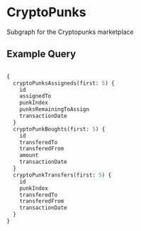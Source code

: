 # CryptoPunks
Subgraph for the Cryptopunks marketplace

## Example Query
```graphql

{
  cryptoPunksAssigneds(first: 5) {
    id
    assignedTo
    punkIndex
    punksRemainingToAssign
    transactionDate
  }
  cryptoPunkBoughts(first: 5) {
    id
    transferedTo
    transferedFrom
    amount
    transactionDate
  }
  cryptoPunkTransfers(first: 5) {
    id
    punkIndex
    transferedTo
    transferedFrom
    transactionDate
  }
}
